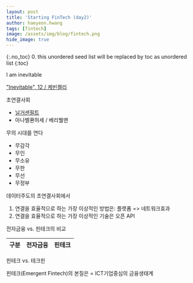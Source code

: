```yaml
---
layout: post
title: 'Starting FinTech (day2)' 
author: haeyeon.hwang
tags: [fintech]
image: /assets/img/blog/fintech.png
hide_image: true
---
```


{:.no_toc}
0. this unordered seed list will be replaced by toc as unordered list
{:toc}


I am inevitable

["Inevitable", 12 / 케빈켈리](http://blog.naver.com/PostView.nhn?blogId=jow1208&logNo=220905316291&categoryNo=0&parentCategoryNo=0&viewDate=&currentPage=1&postListTopCurrentPage=1&from=postView)

초연결사회 
- [닐거센필트](https://www.zdnet.co.kr/view/?no=00000039135229)
- 아나벨콴허세 / 베리웰맨

무의 시대를 연다
- 무감각
- 무인
- 무소유
- 무한
- 무선
- 무정부

데이터주도의 초연결사회에서
1. 연결을 효율적으로 하는 가장 이상적인 방법은: 플랫폼 => 네트워크효과
2. 연결을 효율적으로 하는 가장 이상적인 기술은 오픈 API

전자금융 vs. 핀테크의 비교

구분|전자금융|핀테크
---|---|---

핀테크 vs. 테크핀

핀테크(Emergent Fintech)의 본질은
= ICT기업중심의 금융생태계








